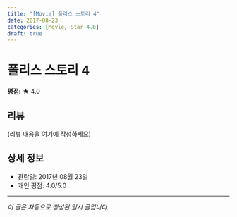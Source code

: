 ```yaml
---
title: "[Movie] 폴리스 스토리 4"
date: 2017-08-23
categories: [Movie, Star-4.0]
draft: true
---
```


# 폴리스 스토리 4

**평점:** ★ 4.0

## 리뷰

(리뷰 내용을 여기에 작성하세요)

## 상세 정보

- 관람일: 2017년 08월 23일
- 개인 평점: 4.0/5.0

---

*이 글은 자동으로 생성된 임시 글입니다.*
